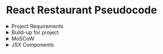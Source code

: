 # React Restaurant Pseudocode
<details>
<summary>Project Requirements </summary>



- [x] Create a wireframe of restaurant site

- [] Generate restaurant name / address / hours of operation

- [x] install bootstrap via npm

- [x] Access API information using Axios

- [] Create a restaurant menu

        - [] At least 15 items

        - [] Multiple Menu sections (apps, drinks, entree)

        - [] Render items using API

- [] Manage React Component State


</details>

<details>
<summary>Build-up for project</summary>

What do we want to display on our restaurant site?

 - Need a header with content 

    -Restaurant title : Le Roux Effronté

    -Address : 348 East Main Street Lexington, KY

    -Hours of Operation: 11a-8p

 - Accordions displaying menu items

    -Size and position : We want 2 accordions above and 2 accordions below.

    - Background picture of a dining room, cafe maybe?

    - Lets shoot for a different header look as not to blend too much with background of accordions

    - Do we want accordions to be clear and show background behind or have their own coloring?

    - Default page load: All accordions closed, can visually see all 4 on one page.

    - Stretch goal for accordions, only have one displayed on page that can rotate when a specific button is clicked

    - While any top accordions are open, lets have bottom auto close to adjust for sizing issues?

    -Maybe adding a randomizer for when each accordion is closed it changes the options?

    - Lets have 4 accordions

        - Appetizer
            - Title: Crispy Calamari

                - Description: Golden-fried calamari served with a tangy marinara sauce

                - Price : 9.99

            - Title: Samosas

                - Description: Crispy pastry pockets filled with spiced potatoes and peas, served with a chutney

                - Price: 6.99
            
            - Title: Shrimp Cocktail

                - Description: Freshly poached shrimp served with cocktail sauce and lemon wedges

                - Price: 11.99

            - Title: Lobster Bisque

                - Description: Creamy soup made with lobster stock, cream, and chunks of lobster meat

                - Price: 11.99

        - Brunch (Category:Breakfast)

            - Title: Shrimp and Grits

                - Description: Buttery grits topped with shrimp, bacon and a spicy Cajun cream sauce

                - Price : 14.99

            - Title: French Toast

                - Description: Thick slices of bread dipped in egg batter and fried, topped with powdered sugar

                - Price: 9.99

            - Title: Bagel and Lox

                - Description: A toasted bagel topped with smoked salmon, cream cheese, capers, and red onions

                - Price: 11.99 (WTF this should cost more than shrimp and grits)

            - Title: Breakfast Burrito

                - Description: A flour tortilla filled with scrambled eggs, bacon, cheese, and salsa. Served
                 with hasbrowns

                - Price: 9.99
        - Entreé

            - Title: Falafel Wrap

                - Description: Crispy falafel balls wrapped in a pita with hummus, lettuce, tomato, and tahini sauce

                - Price: 9.99

            - Title: Pesto Chicken Panini

                - Description: Grilled chicken, mozzarella cheese, pesto, and sun-dried tomatoes on a pressed panini bread

                - Price: 10.99

            - Title: Salmon Burger

                - Description: A juicy salmon patty topped with avocado and a spicy mayo sauce, served on a brioche bun

                - Price: 13.99

            - Title: Garlic Shrimp

                - Description: Sauteed shrimp in a garlic and butter sauce, served with bread

                - Price: 17.99

        - Drinks

            - Title: Bloody Mary
            
                - Description: A classic brunch cocktail made with vodka, tomato juice, and spices

                - Price: 7.99

            - Title: Fruit Smoothie

                - Description: A refreshing blend of fresh fruit, yogurt, and honey

                - Price: 6.99

            - Title: Chocolate Martini

                - Description: A decadent cocktail made with chocolate liqueur, chocolate and cream

                - Price: 9.99
   
</details>

<details>
<summary>MoSCoW</summary>

#### Must Haves

        - Basic Menu Structure
        
       - Different available menus using React Components

       - Menu items and details acquired by API
    
####  Should Haves  

        - Visually appealing page and function on different screen adjustments / mobile
        - Order menu / shopping cart for online ordering
#### Could Haves
        - User logins
        - Ratings and reviews
        
#### Won't Haves
        - Payment options
        - Admin panel for restaurant staff


</details>

<details>
<summary>JSX Components</summary>

    - Accordion

        - Title shown in dropdown box

        - In dropdown set a list of menu items

        - Do I need a button? Refer back as you are building

    - Rest

        - Title of restaurant

        - Address

        - H.o.Op

        -Separate background IMG

        - Maybe a footer with fake "social media sites"?

    - BgImage

        - Image displaying in site
        
        - URL for image

    - NavButton

        - Stretch goal, but a button that leads to menu? (obviously page will load on menu, but have it their to show functionality)

        - onClick = Reset state to 0

</details>


